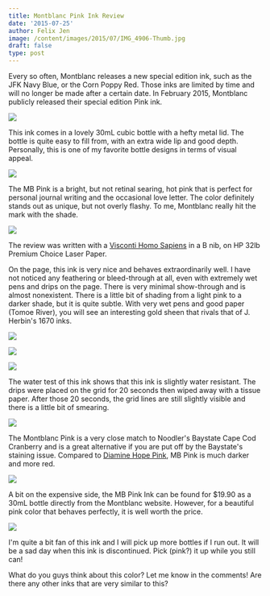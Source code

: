 ```yaml
---
title: Montblanc Pink Ink Review
date: '2015-07-25'
author: Felix Jen
image: /content/images/2015/07/IMG_4906-Thumb.jpg
draft: false
type: post
---
```

Every so often, Montblanc releases a new special edition ink, such as the JFK Navy Blue, or the Corn Poppy Red. Those inks are limited by time and will no longer be made after a certain date. In February 2015, Montblanc publicly released their special edition Pink ink.

![](/content/images/2015/07/IMG_4880-1.jpg)

This ink comes in a lovely 30mL cubic bottle with a hefty metal lid. The bottle is quite easy to fill from, with an extra wide lip and good depth. Personally, this is one of my favorite bottle designs in terms of visual appeal.

![](/content/images/2015/07/IMG_4882-1.jpg)

The MB Pink is a bright, but not retinal searing, hot pink that is perfect for personal journal writing and the occasional love letter. The color definitely stands out as unique, but not overly flashy. To me, Montblanc really hit the mark with the shade.

![](/content/images/2015/07/IMG_4899-2.jpg)

The review was written with a [Visconti Homo Sapiens](http://www.inksandpens.com/visconti-homo-sapiens-review/) in a B nib, on HP 32lb Premium Choice Laser Paper.

On the page, this ink is very nice and behaves extraordinarily well. I have not noticed any feathering or bleed-through at all, even with extremely wet pens and drips on the page. There is very minimal show-through and is almost nonexistent. There is a little bit of shading from a light pink to a darker shade, but it is quite subtle. With very wet pens and good paper (Tomoe River), you will see an interesting gold sheen that rivals that of J. Herbin's 1670 inks.

![](/content/images/2015/07/IMG_4901-4.jpg)

![](/content/images/2015/07/IMG_4906-1.jpg)

![](/content/images/2015/07/IMG_0081-1.jpg)

The water test of this ink shows that this ink is slightly water resistant. The drips were placed on the grid for 20 seconds then wiped away with a tissue paper. After those 20 seconds, the grid lines are still slightly visible and there is a little bit of smearing.

![](/content/images/2015/07/IMG_4908-1.jpg)

The Montblanc Pink is a very close match to Noodler's Baystate Cape Cod Cranberry and is a great alternative if you are put off by the Baystate's staining issue. Compared to [Diamine Hope Pink](http://www.inksandpens.com/diamine-hope-pink-review/), MB Pink is much darker and more red. 

![](/content/images/2015/07/IMG_0078-1.jpg)

A bit on the expensive side, the MB Pink Ink can be found for $19.90 as a 30mL bottle directly from the Montblanc website. However, for a beautiful pink color that behaves perfectly, it is well worth the price.

![](/content/images/2015/07/IMG_4903.jpg)

I'm quite a bit fan of this ink and I will pick up more bottles if I run out. It will be a sad day when this ink is discontinued. Pick (pink?) it up while you still can!

What do you guys think about this color? Let me know in the comments! Are there any other inks that are very similar to this?



